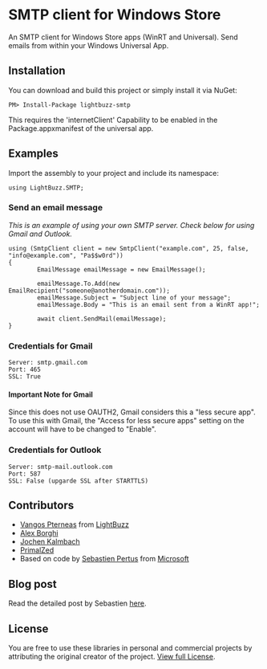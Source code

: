 # SMTP client for Windows Store

An SMTP client for Windows Store apps (WinRT and Universal). Send emails from within your Windows Universal App.

## Installation
You can download and build this project or simply install it via NuGet:
	
	PM> Install-Package lightbuzz-smtp

This requires the 'internetClient' Capability to be enabled in the Package.appxmanifest of the universal app.
## Examples
Import the assembly to your project and include its namespace:
	
	using LightBuzz.SMTP;

### Send an email message
*This is an example of using your own SMTP server. Check below for using Gmail and Outlook.*
  
  	using (SmtpClient client = new SmtpClient("example.com", 25, false, "info@example.com", "Pa$$w0rd"))
  	{
	        EmailMessage emailMessage = new EmailMessage();
	
	        emailMessage.To.Add(new EmailRecipient("someone@anotherdomain.com"));
	        emailMessage.Subject = "Subject line of your message";
	        emailMessage.Body = "This is an email sent from a WinRT app!";
	        
	        await client.SendMail(emailMessage);
  	}
  
### Credentials for Gmail

	Server: smtp.gmail.com
  	Port: 465
  	SSL: True
  
#### Important Note for Gmail

Since this does not use OAUTH2, Gmail considers this a "less secure app".  To use this with Gmail, the "Access for less secure apps" setting on the account will have to be changed to "Enable".
  
### Credentials for Outlook

	Server: smtp-mail.outlook.com
  	Port: 587
  	SSL: False (upgarde SSL after STARTTLS)

## Contributors
* [Vangos Pterneas](http://pterneas.com) from [LightBuzz](http://lightbuzz.com)
* [Alex Borghi](https://it.linkedin.com/pub/alessandro-borghi/75/957/493)
* [Jochen Kalmbach](http://blog.kalmbach-software.de/)
* [PrimalZed](https://github.com/PrimalZed)
* Based on code by [Sebastien Pertus](http://bit.ly/1q4focT) from [Microsoft](http://microsoft.com)

## Blog post
Read the detailed post by Sebastien [here](http://bit.ly/1q4focT).

## License
You are free to use these libraries in personal and commercial projects by attributing the original creator of the project. [View full License](https://github.com/LightBuzz/SMTP-WinRT/blob/master/LICENSE).

